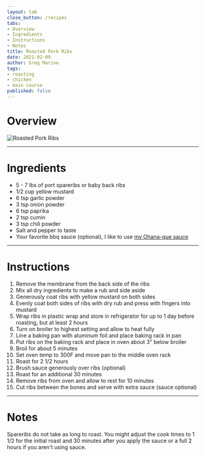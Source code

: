 ```yaml
---
layout: tab
close_button: /recipes
tabs:
- Overview
- Ingredients
- Instructions
- Notes
title: Roasted Pork Ribs
date: 2021-02-09
author: Greg Marine
tags: 
- roasting
- chicken
- main course
published: false
---
```


# Overview



![Roasted Pork Ribs](/assets/img/collections/recipes/roasted-chicken-breast/roasted-chicken-breast.jpg "Roasted Pork Ribs")

<!--more-->

---

# Ingredients

- 5 - 7 lbs of port spareribs or baby back ribs
- 1/2 cup yellow mustard
- 6 tsp garlic powder
- 3 tsp onion powder
- 6 tsp paprika
- 2 tsp cumin
- 3 tsp chili powder
- Salt and pepper to taste
- Your favorite bbq sauce (optional), I like to use [my Ohana-que sauce](/recipes/ohana-que-wing-sauce)

---

# Instructions

1. Remove the membrane from the back side of the ribs
2. Mix all dry ingredients to make a rub and side aside
3. Generously coat ribs with yellow mustard on both sides
4. Evenly coat both sides of ribs with dry rub and press with fingers into mustard
5. Wrap ribs in plastic wrap and store in refrigerator for up to 1 day before roasting, but at least 2 hours
6. Turn on broiler to highest setting and allow to heat fully
7. Line a baking pan with aluminum foil and place baking rack in pan
8. Put ribs on the baking rack and place in oven about 3" below broiler
9. Broil for about 5 minutes
10. Set oven temp to 300F and move pan to the middle oven rack
11. Roast for 2 1/2 hours
12. Brush sauce generously over ribs (optional)
13. Roast for an additional 30 minutes
14. Remove ribs from oven and allow to rest for 10 minutes
15. Cut ribs between the bones and serve with extra sauce (sauce optional)

---

# Notes

Spareribs do not take as long to roast. You might adjust the cook times to 1 1/2 for the initial roast and 30 minutes after you apply the sauce or a full 2 hours if you aren't using sauce.